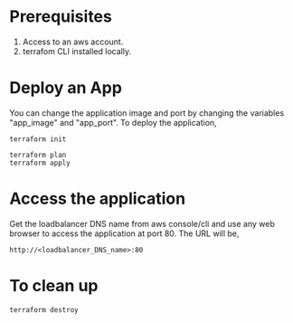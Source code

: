 # Prerequisites

1. Access to an aws account.
2. terrafom CLI installed locally.

# Deploy an App

You can change the application image and port by changing the variables "app_image" and "app_port". To deploy the application, 

```
terraform init

terraform plan
terraform apply
```

# Access the application

Get the loadbalancer DNS name from aws console/cli and use any web browser to access the application at port 80. The URL will be,
```
http://<loadbalancer_DNS_name>:80
```

# To clean up 

```
terraform destroy
```

